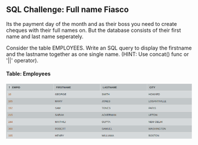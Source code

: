 ## SQL Challenge: Full name Fiasco

Its the payment day of the month and as their boss you need to create cheques with their full names on. But the database consists of their first name and last name seperately.

Consider the table EMPLOYEES. Write an SQL query to display the firstname and the lastname together as one single name.
(HINT: Use concat() func or '||' operator).


#### Table: Employees

![Test Image1](emp.png)

